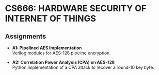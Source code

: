 # CS666: HARDWARE SECURITY OF INTERNET OF THINGS

## Assignments
- **A1: Pipelined AES Implementation**  
  Verilog modules for AES-128 pipeline encryption.

- **A2: Correlation Power Analysis (CPA) on AES-128**  
  Python implementation of a CPA attack to recover a round-10 key byte.
